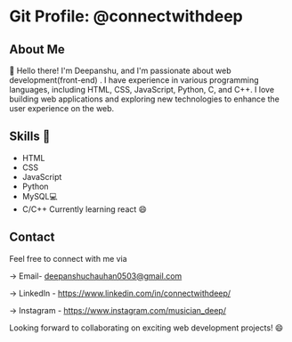 # Git Profile: @connectwithdeep

## About Me
 👋 Hello there! I'm Deepanshu, and I'm passionate about web development(front-end) . I have experience in various programming languages, including HTML, CSS, JavaScript, Python, C, and C++.
 I love building web applications and exploring new technologies to enhance the user experience on the web.
## Skills 🌱
- HTML
- CSS
- JavaScript
- Python
- MySQL💻
- C/C++
  Currently learning react 😄
## Contact

Feel free to connect with me via 

-> Email- deepanshuchauhan0503@gmail.com 

-> LinkedIn - https://www.linkedin.com/in/connectwithdeep/ 

-> Instagram - https://www.instagram.com/musician_deep/

Looking forward to collaborating on exciting web development projects! 😄
